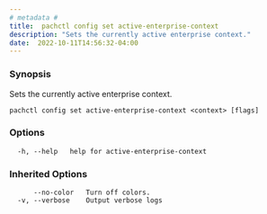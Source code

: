 ```yaml
---
# metadata # 
title:  pachctl config set active-enterprise-context
description: "Sets the currently active enterprise context."
date:  2022-10-11T14:56:32-04:00
---
```


### Synopsis

Sets the currently active enterprise context.

```
pachctl config set active-enterprise-context <context> [flags]
```

### Options

```
  -h, --help   help for active-enterprise-context
```

### Inherited Options

```
      --no-color   Turn off colors.
  -v, --verbose    Output verbose logs
```

